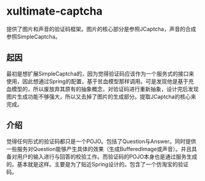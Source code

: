 # xultimate-captcha #

提供了图片和声音的验证码框架。图片的核心部分是参照JCaptcha，声音的合成参照SimpleCaptcha。


## 起因 ##

最初是想扩展SimpleCaptcha的，因为觉得验证码应该作为一个服务式的接口来使用，因此想通过Spring的配置，基于贫血模型那样调用。可是发现他是基于充血模型的，所以废放弃其原有的抽象概念，对验证码进行重新抽象，设计完后发现图片生成功能不够强大，所以又去掉了图片的生成部分。提取JCaptcha的核心来完成。


## 介绍 ##

觉得任何形式的验证码都只是一个POJO。包括了Question与Answer。同时提供一些服务对Question能够产生具体的效果（生成BufferedImage或声音）。并且具备对用户的输入进行与回答的校验工作。而验证码的POJO本身也是通过服务生成的。基本就是这样。主要是为了贴近Spring设计的。包含了一个仿淘宝的验证码。


